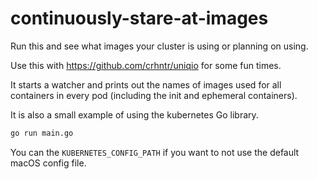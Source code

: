 # continuously-stare-at-images
Run this and see what images your cluster is using or planning on using.

Use this with https://github.com/crhntr/uniqio for some fun times.

It starts a watcher and prints out the names of images used for all containers in every pod (including the init and ephemeral containers).

It is also a small example of using the kubernetes Go library.

```sh
go run main.go
```

You can the `KUBERNETES_CONFIG_PATH` if you want to not use the default macOS config file.
